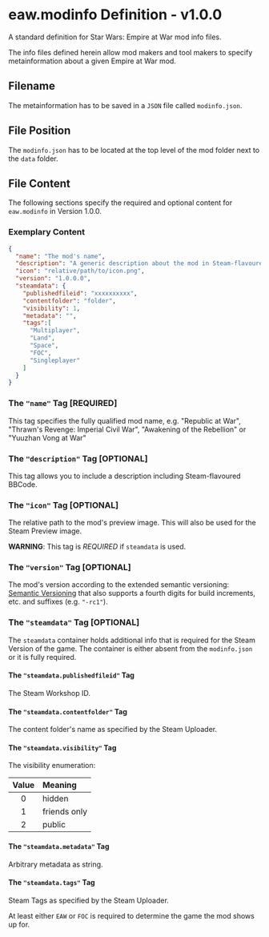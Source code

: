 # eaw.modinfo Definition - v1.0.0

A standard definition for Star Wars: Empire at War mod info files.

The info files defined herein allow mod makers and tool makers to specify metainformation about a given Empire at War mod.

## Filename

The metainformation has to be saved in a `JSON` file called `modinfo.json`.

## File Position

The `modinfo.json` has to be located at the top level of the mod folder next to the `data` folder.

## File Content

The following sections specify the required and optional content for `eaw.modinfo` in Version 1.0.0.

### Exemplary Content

```json
{
  "name": "The mod's name",
  "description": "A generic description about the mod in Steam-flavoured BBCode.\nNice, eh?",
  "icon": "relative/path/to/icon.png",
  "version": "1.0.0.0",
  "steamdata": {
    "publishedfileid": "xxxxxxxxxx",
    "contentfolder": "folder",
    "visibility": 1,
    "metadata": "",
    "tags":[
      "Multiplayer",
      "Land",
      "Space",
      "FOC",
      "Singleplayer"
    ]
  }
}
```

### The `"name"` Tag [REQUIRED]

This tag specifies the fully qualified mod name, e.g. "Republic at War", "Thrawn's Revenge: Imperial Civil War", "Awakening of the Rebellion" or "Yuuzhan Vong at War"

### The `"description"` Tag [OPTIONAL]

This tag allows you to include a description including Steam-flavoured BBCode.

### The `"icon"` Tag [OPTIONAL]

The relative path to the mod's preview image. This will also be used for the Steam Preview image.

**WARNING**: This tag is *REQUIRED* if `steamdata` is used.

### The `"version"` Tag [OPTIONAL]

The mod's version according to the extended semantic versioning: [Semantic Versioning](https://semver.org/) that also supports a fourth digits for build increments, etc. and suffixes (e.g. `"-rc1"`).

### The `"steamdata"` Tag [OPTIONAL]

The `steamdata` container holds additional info that is required for the Steam Version of the game.
The container is either absent from the `modinfo.json` or it is fully required.

#### The `"steamdata.publishedfileid"` Tag

The Steam Workshop ID.

#### The `"steamdata.contentfolder"` Tag

The content folder's name as specified by the Steam Uploader.

#### The `"steamdata.visibility"` Tag

The visibility enumeration:

| Value | Meaning |
|:--:|:--|
|0|hidden|
|1|friends only|
|2|public|


#### The `"steamdata.metadata"` Tag

Arbitrary metadata as string.

#### The `"steamdata.tags"` Tag

Steam Tags as specified by the Steam Uploader.

At least either `EAW` or `FOC` is required to determine the game the mod shows up for.
